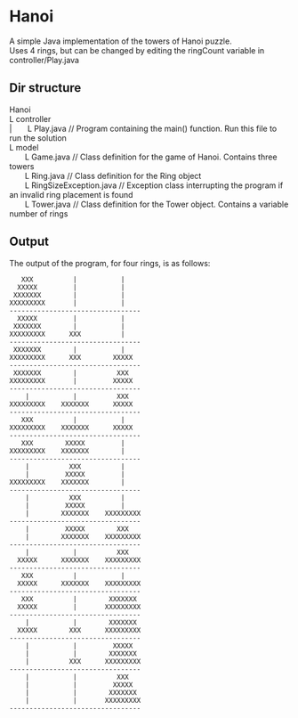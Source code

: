 # Hanoi
A simple Java implementation of the towers of Hanoi puzzle.  
Uses 4 rings, but can be changed by editing the ringCount variable in controller/Play.java  
  
## Dir structure
Hanoi  
L controller  
|  L Play.java // Program containing the main() function. Run this file to run the solution  
L model  
  L Game.java // Class definition for the game of Hanoi. Contains three towers  
  L Ring.java // Class definition for the Ring object  
  L RingSizeException.java // Exception class interrupting the program if an invalid ring placement is found  
  L Tower.java // Class definition for the Tower object. Contains a variable number of rings  

## Output
The output of the program, for four rings, is as follows:
```
   XXX          |           |       
  XXXXX         |           |       
 XXXXXXX        |           |       
XXXXXXXXX       |           |       
---------------------------------
  XXXXX         |           |       
 XXXXXXX        |           |       
XXXXXXXXX      XXX          |       
---------------------------------
 XXXXXXX        |           |
XXXXXXXXX      XXX        XXXXX     
---------------------------------
 XXXXXXX        |          XXX      
XXXXXXXXX       |         XXXXX     
---------------------------------
    |           |          XXX      
XXXXXXXXX    XXXXXXX      XXXXX     
---------------------------------
   XXX          |           |       
XXXXXXXXX    XXXXXXX      XXXXX     
---------------------------------
   XXX        XXXXX         |
XXXXXXXXX    XXXXXXX        |       
---------------------------------
    |          XXX          |       
    |         XXXXX         |
XXXXXXXXX    XXXXXXX        |       
---------------------------------
    |          XXX          |
    |         XXXXX         |       
    |        XXXXXXX    XXXXXXXXX
---------------------------------
    |         XXXXX        XXX
    |        XXXXXXX    XXXXXXXXX   
---------------------------------
    |           |          XXX
  XXXXX      XXXXXXX    XXXXXXXXX
---------------------------------
   XXX          |           |       
  XXXXX      XXXXXXX    XXXXXXXXX   
---------------------------------
   XXX          |        XXXXXXX    
  XXXXX         |       XXXXXXXXX
---------------------------------
    |           |        XXXXXXX    
  XXXXX        XXX      XXXXXXXXX
---------------------------------
    |           |         XXXXX     
    |           |        XXXXXXX
    |          XXX      XXXXXXXXX   
---------------------------------
    |           |          XXX
    |           |         XXXXX     
    |           |        XXXXXXX
    |           |       XXXXXXXXX   
---------------------------------
```